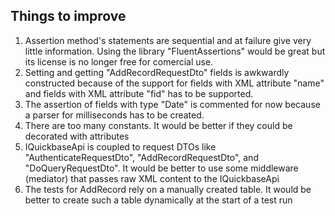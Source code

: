 ## Things to improve
1. Assertion method's statements are sequential and at failure give very little information. Using the library "FluentAssertions" would be great but its license is no longer free for comercial use.
2. Setting and getting  "AddRecordRequestDto" fields is awkwardly constructed because of the support for fields with XML attribute "name" and fields with XML attribute "fid" has to be supported.
3. The assertion of fields with type "Date" is commented for now because a parser for milliseconds has to be created.
4. There are too many constants. It would be better if they could be decorated with attributes 
5. IQuickbaseApi is coupled to request DTOs like "AuthenticateRequestDto", "AddRecordRequestDto", and "DoQueryRequestDto". It would be better to use some middleware (mediator) that passes raw XML content to the IQuickbaseApi
6. The tests for AddRecord rely on a manually created table. It would be better to create such a table dynamically at the start of a test run
